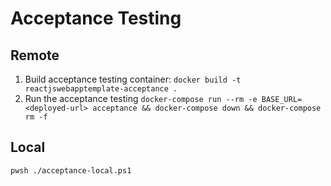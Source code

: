 # Acceptance Testing

## Remote
1. Build acceptance testing container: `docker build -t reactjswebapptemplate-acceptance .`
2. Run the acceptance testing `docker-compose run --rm -e BASE_URL=<deployed-url> acceptance && docker-compose down && docker-compose rm -f`


## Local
`pwsh ./acceptance-local.ps1`
